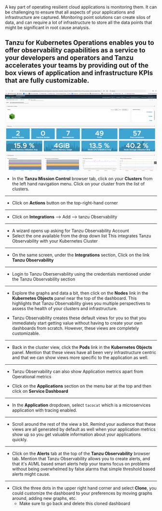 A key part of operating resilient cloud applications is monitoring them. It can be challenging to ensure that all aspects of your applications and infrastructure are captured. Monitoring point solutions can create silos of data, and can require a lot of infrastructure to store all the data points that might be significant in root cause analysis.

Tanzu for Kubernetes Operations enables you to offer observability capabilities as a service to your developers and operators and Tanzu accelerates your teams by providing out of the box views of application and infrastructure KPIs that are fully customizable.
---

![Tanzu Observability](../images/to.png)

- In the **Tanzu Mission Control** browser tab, click on your **Clusters** from the left hand navigation menu. Click on your cluster from the list of clusters. 
---

- Click on **Actions** button on the top-right-hand corner
---

- Click on **Integrations**  --> Add --> tanzu Observability
---
- A wizard opens up asking for Tanzu Observability Account
- Select the one available from the drop down list
This integrates Tanzu Observability with your Kubernetes Cluster
---

- On the same screen, under the **Integrations** section, Click on the link **Tanzu Observability**
---
- Login to Tanzu Oberservability using the credentials mentioned under the Tanzu Observability section

---

- Explore the graphs and data a bit, then click on the **Nodes** link in the **Kubernetes Objects** panel near the top of the dashboard.  This highlights that Tanzu Observability gives you multiple perspectives to assess the health of your clusters and infrastructure.

- Tanzu Observability creates these default views for you so that you immediately start getting value without having to create your own dashboards from scratch.  However, these views are completely customizable.
---

- Back in the cluster view, click the **Pods** link in the **Kubernetes Objects** panel. Mention that these views have all been very infrastructure centric and that we can show views more specific to the application as well.
---

- Tanzu Observability can also show Application metrics apart from Operational metrics

- Click on the **Applications** section on the menu bar at the top and then click on **Service Dashboard**
---

- In the **Application** dropdown, select `tacocat` which is a microservices application with tracing enabled.
---

- Scroll around the rest of the view a bit.  Remind your audience that these views are all generated by default as well when your application metrics show up so you get valuable information about your applications quickly.
---

- Click on the **Alerts** tab at the top of the **Tanzu Observability** browser tab.  Mention that Tanzu Observability allows you to create alerts, and that it's AI/ML based smart alerts help your teams focus on problems without being overwhelmed by false alarms that simple threshold based alerts might cause.
---

- Click the three dots in the upper right hand corner and select **Clone**, you could customize the dashboard to your preferences by moving graphs around, adding new graphs, etc.
  - Make sure to go back and delete this cloned dashboard